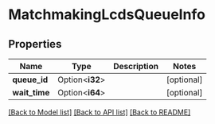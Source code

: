 # MatchmakingLcdsQueueInfo

## Properties

Name | Type | Description | Notes
------------ | ------------- | ------------- | -------------
**queue_id** | Option<**i32**> |  | [optional]
**wait_time** | Option<**i64**> |  | [optional]

[[Back to Model list]](../README.md#documentation-for-models) [[Back to API list]](../README.md#documentation-for-api-endpoints) [[Back to README]](../README.md)


